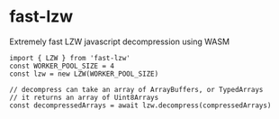 # fast-lzw
Extremely fast LZW javascript decompression using WASM

```
import { LZW } from 'fast-lzw'
const WORKER_POOL_SIZE = 4
const lzw = new LZW(WORKER_POOL_SIZE)

// decompress can take an array of ArrayBuffers, or TypedArrays
// it returns an array of Uint8Arrays
const decompressedArrays = await lzw.decompress(compressedArrays)
```
